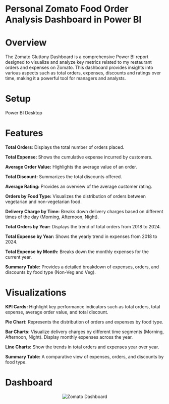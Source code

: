 # Personal Zomato Food Order Analysis Dashboard in Power BI

# **Overview**

The Zomato Gluttony Dashboard is a comprehensive Power BI report designed to visualize and analyze key metrics related to my restaurant orders and expenses on Zomato. This dashboard provides insights into various aspects such as total orders, expenses, discounts and ratings over time, making it a powerful tool for managers and analysts.

# Setup

Power BI Desktop

# **Features**

**Total Orders**: Displays the total number of orders placed.

**Total Expense:** Shows the cumulative expense incurred by customers.

**Average Order Value:** Highlights the average value of an order.

**Total Discount:** Summarizes the total discounts offered.

**Average Rating:** Provides an overview of the average customer rating.

**Orders by Food Type:** Visualizes the distribution of orders between vegetarian and non-vegetarian food.

**Delivery Charge by Time:** Breaks down delivery charges based on different times of the day (Morning, Afternoon, Night).

**Total Orders by Year:** Displays the trend of total orders from 2018 to 2024.

**Total Expense by Year:** Shows the yearly trend in expenses from 2018 to 2024.

**Total Expense by Month:** Breaks down the monthly expenses for the current year.

**Summary Table:** Provides a detailed breakdown of expenses, orders, and discounts by food type (Non-Veg and Veg).

# **Visualizations**

**KPI Cards:** Highlight key performance indicators such as total orders, total expense, average order value, and total discount.

**Pie Chart:** Represents the distribution of orders and expenses by food type.

**Bar Charts:**
Visualize delivery charges by different time segments (Morning, Afternoon, Night).
Display monthly expenses across the year.

**Line Charts:** Show the trends in total orders and expenses year over year.

**Summary Table:** A comparative view of expenses, orders, and discounts by food type.

# Dashboard

<p align="center">
    <img src="https://github.com/user-attachments/assets/0ad4f4fa-351d-4082-a885-4daf7842fc64" alt="Zomato Dashboard"/>
</p>
